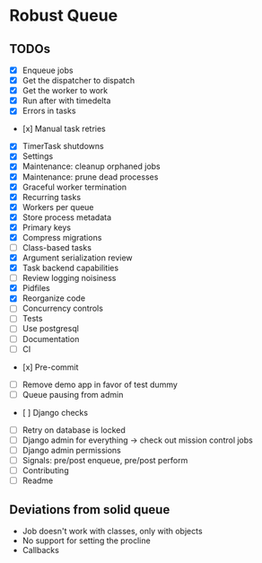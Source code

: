 # Robust Queue

## TODOs

- [x] Enqueue jobs
- [x] Get the dispatcher to dispatch
- [x] Get the worker to work
- [x] Run after with timedelta
- [x] Errors in tasks
- [x] Manual task retries
- [x] TimerTask shutdowns
- [x] Settings
- [x] Maintenance: cleanup orphaned jobs
- [x] Maintenance: prune dead processes
- [x] Graceful worker termination
- [x] Recurring tasks
- [x] Workers per queue
- [x] Store process metadata
- [x] Primary keys
- [x] Compress migrations
- [ ] Class-based tasks
- [x] Argument serialization review
- [x] Task backend capabilities
- [ ] Review logging noisiness
- [x] Pidfiles
- [x] Reorganize code
- [ ] Concurrency controls
- [ ] Tests
- [ ] Use postgresql
- [ ] Documentation
- [ ] CI
- [x] Pre-commit
- [ ] Remove demo app in favor of test dummy
- [ ] Queue pausing from admin
- [ ] Django checks
- [ ] Retry on database is locked
- [ ] Django admin for everything -> check out mission control jobs
- [ ] Django admin permissions
- [ ] Signals: pre/post enqueue, pre/post perform
- [ ] Contributing
- [ ] Readme

## Deviations from solid queue

- Job doesn't work with classes, only with objects
- No support for setting the procline
- Callbacks
